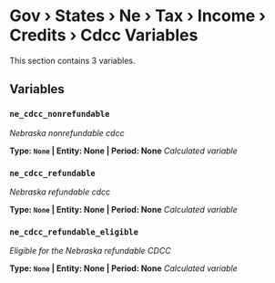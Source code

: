 # Gov › States › Ne › Tax › Income › Credits › Cdcc Variables

This section contains 3 variables.

## Variables

### `ne_cdcc_nonrefundable`
*Nebraska nonrefundable cdcc*

**Type: `None` | Entity: None | Period: None**
*Calculated variable*

### `ne_cdcc_refundable`
*Nebraska refundable cdcc*

**Type: `None` | Entity: None | Period: None**
*Calculated variable*

### `ne_cdcc_refundable_eligible`
*Eligible for the Nebraska refundable CDCC*

**Type: `None` | Entity: None | Period: None**
*Calculated variable*
